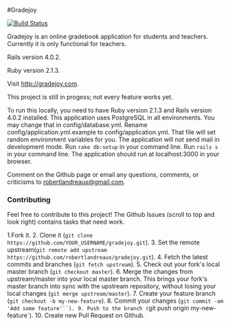 #Gradejoy

[![Build Status](https://travis-ci.org/robertlandreaux/Gradejoy.png)](https://travis-ci.org/robertlandreaux/Gradejoy)

Gradejoy is an online gradebook application for students and teachers. Currently it is only functional for teachers.

Rails version 4.0.2.

Ruby version 2.1.3.

Visit http://gradejoy.com.

This project is still in progess; not every feature works yet.

To run this locally, you need to have Ruby version 2.1.3 and Rails version 4.0.2 installed.
This application uses PostgreSQL in all environments. You may change that in config/database.yml.
Rename config/application.yml.example to config/application.yml. That file will set random environment variables for you.
The application will not send mail in development mode. Run `rake db:setup` in your command line. Run `rails s` in your command line. The application should run at localhost:3000
in your browser.

Comment on the Github page or email any questions, comments, or criticisms to robertlandreaux@gmail.com.

### Contributing

Feel free to contribute to this project! The Github Issues (scroll to top and look right) contains tasks that need work.

1.Fork it.
2. Clone it (`git clone https://github.com/YOUR_USERNAME/gradejoy.git`).
3. Set the remote upstream(`git remote add upstream https://github.com/robertlandreaux/gradejoy.git`).
4. Fetch the latest commits and branches (`git fetch upstream`).
5. Check out your fork's local master branch (`git checkout master`).
6. Merge the changes from upstream/master into your local master branch. This brings your fork's master branch into sync with the upstream repository, without losing your local changes (`git merge upstream/master`).
7. Create your feature branch (`git checkout -b my-new-feature`).
8. Commit your changes (`git commit -am 'Add some feature'``).
9. Push to the branch (`git push origin my-new-feature`).
10. Create new Pull Request on Github.
